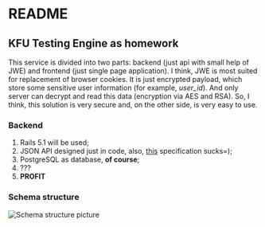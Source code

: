 # README

## KFU Testing Engine as homework

This service is divided into two parts: backend (just api with small help of JWE) and
frontend (just single page application). I think, JWE is most suited for replacement of browser cookies.
It is just encrypted payload, which store some sensitive user information (for example, *user_id*).
And only server can decrypt and read this data (encryption via AES and RSA).
So, I think, this solution is very secure and, on the other side, is very easy to use.

### Backend

1. Rails 5.1 will be used;
2. JSON API designed just in code, also, [this](http://jsonapi.org/) specification sucks=);
3. PostgreSQL as database, **of course**;
4. ???
5. **PROFIT**

### Schema structure

![Schema structure picture](https://github.com/VanyaZ158/KFUTestEngine/raw/master/shema.png)
